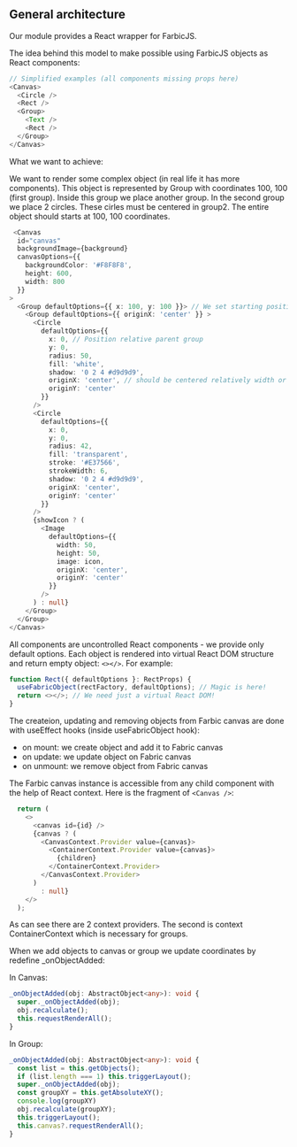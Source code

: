 ## General architecture

Our module provides a React wrapper for FarbicJS.

The idea behind this model to make possible using FarbicJS objects as React components:

```typescript
// Simplified examples (all components missing props here)
<Canvas>
  <Circle />
  <Rect />
  <Group>
    <Text />
    <Rect />
  </Group>
</Canvas>
```

What we want to achieve:

We want to render some complex object (in real life it has more components).
This object is represented by Group with coordinates 100, 100 (first group).
Inside this group we place another group. In the second group we place 2 circles. 
These cirles must be centered in group2.
The entire object should starts at 100, 100 coordinates.

```typescript
 <Canvas
  id="canvas"
  backgroundImage={background}
  canvasOptions={{
    backgroundColor: '#F8F8F8',
    height: 600,
    width: 800
  }}
>
  <Group defaultOptions={{ x: 100, y: 100 }}> // We set starting position of our group as 100, 100 !!!
    <Group defaultOptions={{ originX: 'center' }} >
      <Circle
        defaultOptions={{
          x: 0, // Position relative parent group
          y: 0,
          radius: 50,
          fill: 'white',
          shadow: '0 2 4 #d9d9d9',
          originX: 'center', // should be centered relatively width or parent group?
          originY: 'center'
        }}
      />
      <Circle
        defaultOptions={{
          x: 0,
          y: 0,
          radius: 42,
          fill: 'transparent',
          stroke: '#E37566',
          strokeWidth: 6,
          shadow: '0 2 4 #d9d9d9',
          originX: 'center',
          originY: 'center'
        }}
      />
      {showIcon ? (
        <Image
          defaultOptions={{
            width: 50,
            height: 50,
            image: icon,
            originX: 'center',
            originY: 'center'
          }}
        />
      ) : null}
    </Group>
  </Group>
</Canvas>
```

All components are uncontrolled React components - we provide only default options.
Each object is rendered into virtual React DOM structure and return empty object: `<></>`. For example:

```typescript
function Rect({ defaultOptions }: RectProps) {
  useFabricObject(rectFactory, defaultOptions); // Magic is here!
  return <></>; // We need just a virtual React DOM!
}
```

The createion, updating and removing objects from Farbic canvas are done with useEffect hooks (inside useFabricObject hook):

- on mount: we create object and add it to Fabric canvas
- on update: we update object on Fabric canvas
- on unmount: we remove object from Fabric canvas

The Farbic canvas instance is accessible from any child component with the help of React context. Here is the fragment of `<Canvas />`:

```typescript
  return (
    <>
      <canvas id={id} />
      {canvas ? (
        <CanvasContext.Provider value={canvas}>
          <ContainerContext.Provider value={canvas}>
            {children}
          </ContainerContext.Provider>
        </CanvasContext.Provider>
      )
        : null}
    </>
  );
```

As can see there are 2 context providers. The second is context ContainerContext which is necessary for groups. 

When we add objects to canvas or group we update coordinates by redefine _onObjectAdded:

In Canvas:
```typescript
_onObjectAdded(obj: AbstractObject<any>): void {
  super._onObjectAdded(obj);
  obj.recalculate();
  this.requestRenderAll();
}
```

In Group:
```typescript
_onObjectAdded(obj: AbstractObject<any>): void {
  const list = this.getObjects();
  if (list.length === 1) this.triggerLayout();
  super._onObjectAdded(obj);
  const groupXY = this.getAbsoluteXY();
  console.log(groupXY)  
  obj.recalculate(groupXY);
  this.triggerLayout();
  this.canvas?.requestRenderAll();
}
```
